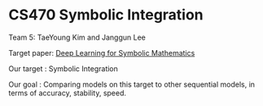 # CS470 Symbolic Integration

Team 5: TaeYoung Kim and Janggun Lee

Target paper: [Deep Learning for Symbolic Mathematics](https://arxiv.org/abs/1912.01412)

Our target : Symbolic Integration

Our goal : Comparing models on this target to other sequential models, in terms of accuracy, stability, speed.
